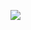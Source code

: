 [![](https://jitpack.io/v/zj565061763/compose-paging.svg)](https://jitpack.io/#zj565061763/compose-paging)